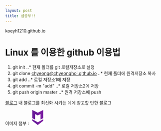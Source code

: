 ```yaml
---
layout: post
title: 셤공부!!
---
```


koeyh1210.github.io

# Linux 를 이용한 github 이용법

1. git init
..* 현재 폴더를 git 로컬저장소로 설정
2. git clone chyeong@chyeonghoi.github.io
..* 현재 폴더에 원격저장소 복사
3. git add 
..* 로컬 저장소1에 저장
4. git commit -m "add"
..* 로컬 저장소2에 저장
5. git push origin master
..* 원격 저장소에 push

[블로그]( http://dogfeet.github.io/articles/2012/github-pages.html) 내 블로그를 최신화 시키는 데에 참고할 만한 블로그

이미지 첨부 : 
![alt text](https://github.com/adam-p/markdown-here/raw/master/src/common/images/icon48.png "Logo Title Text 1")

[jekyll-docs]: http://jekyllrb.com/docs/home
[jekyll-gh]:   https://github.com/jekyll/jekyll
[jekyll-talk]: https://talk.jekyllrb.com/

